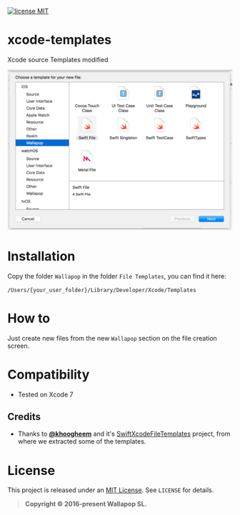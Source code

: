 [![license MIT](http://img.shields.io/badge/license-MIT-orange.png)][mitLink]

# xcode-templates

Xcode source Templates modified

![Screenshot0][Screenshot0]

# Installation

Copy the folder `Wallapop` in the folder `File Templates`, you can find it here:

```
/Users/{your_user_folder}/Library/Developer/Xcode/Templates
```

# How to

Just create new files from the new `Wallapop` section on the file creation screen.

# Compatibility

- Tested on Xcode 7

## Credits

* Thanks to [**@khoogheem**](http://github.com/khoogheem) and it's [SwiftXcodeFileTemplates](https://github.com/khoogheem/SwiftXcodeFileTemplates) project, from where we extracted some of the templates.

# License

This project is released under an [MIT License][mitLink]. See `LICENSE` for details.

>**Copyright &copy; 2016-present Wallapop SL.**

[mitLink]:http://choosealicense.com/licenses/mit/

[Screenshot0]:https://raw.githubusercontent.com/Wallapop/xcode-templates/master/Screenshots/screenshot0.png